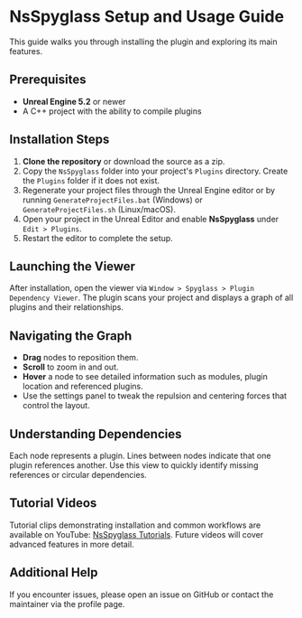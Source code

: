 # NsSpyglass Setup and Usage Guide

This guide walks you through installing the plugin and exploring its main features.

## Prerequisites
- **Unreal Engine 5.2** or newer
- A C++ project with the ability to compile plugins

## Installation Steps
1. **Clone the repository** or download the source as a zip.
2. Copy the `NsSpyglass` folder into your project's `Plugins` directory. Create the `Plugins` folder if it does not exist.
3. Regenerate your project files through the Unreal Engine editor or by running `GenerateProjectFiles.bat` (Windows) or `GenerateProjectFiles.sh` (Linux/macOS).
4. Open your project in the Unreal Editor and enable **NsSpyglass** under `Edit > Plugins`.
5. Restart the editor to complete the setup.

## Launching the Viewer
After installation, open the viewer via `Window > Spyglass > Plugin Dependency Viewer`. The plugin scans your project and displays a graph of all plugins and their relationships.

## Navigating the Graph
- **Drag** nodes to reposition them.
- **Scroll** to zoom in and out.
- **Hover** a node to see detailed information such as modules, plugin location and referenced plugins.
- Use the settings panel to tweak the repulsion and centering forces that control the layout.

## Understanding Dependencies
Each node represents a plugin. Lines between nodes indicate that one plugin references another. Use this view to quickly identify missing references or circular dependencies.

## Tutorial Videos
Tutorial clips demonstrating installation and common workflows are available on YouTube: [NsSpyglass Tutorials](https://www.youtube.com/playlist?list=PL1234567890). Future videos will cover advanced features in more detail.

## Additional Help
If you encounter issues, please open an issue on GitHub or contact the maintainer via the profile page.
